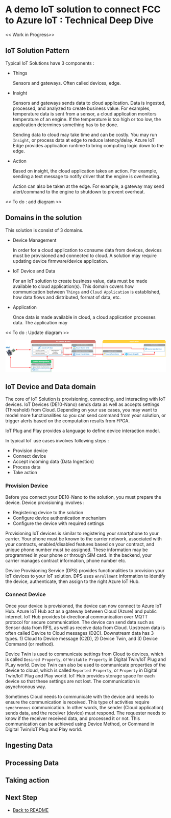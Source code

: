 # A demo IoT solution to connect FCC to Azure IoT : Technical Deep Dive

<< Work in Progress>>

## IoT Solution Pattern

Typical IoT Solutions have 3 components :

- Things  

    Sensors and gateways. Often called devices, edge.

- Insight

    Sensors and gateways sends data to cloud application.  Data is ingested, processed, and analyzed to create business value.  For examples, temperature data is sent from a sensor, a cloud application monitors temperature of an engine.  If the temperature is too high or too low, the application determines something has to be done.

    Sending data to cloud may take time and can be costly.  You may run `Insight`, or process data at edge to reduce latency/delay.  Azure IoT Edge provides application runtime to bring computing logic down to the edge.

- Action  

    Based on insight, the cloud application takes an action.  For example, sending a text message to notify driver that the engine is overheating.  
    
    Action can also be taken at the edge.  For example, a gateway may send alert/command to the engine to shutdown to prevent overheat.

<< To do : add diagram >>

## Domains in the solution

This solution is consist of 3 domains.

- Device Management

    In order for a cloud application to consume data from devices, devices must be provisioned and connected to cloud.  A solution may require updating device firmware/device application.

- IoT Device and Data

    For an IoT solution to create business value, data must be made available to cloud application(s).  This domain covers how communication between `Things` and `Cloud Application` is established, how data flows and distributed, format of data, etc. 

- Application

    Once data is made available in cloud, a cloud application processes data. The application may 

<< To do : Update diagram >>

![Solution Diagram](images/solution-diagram.png)

## IoT Device and Data domain

The core of IoT Solution is provisioning, connecting, and interacting with IoT devices.  IoT Devices (DE10-Nano) sends data as well as accepts settings (Threshold) from Cloud.  Depending on your use cases, you may want to model more functionalities so you can send command from your solution, or trigger alerts based on the computation results from FPGA.

IoT Plug and Play provides a language to define device interaction model.

In typical IoT use cases involves following steps :

- Provision device
- Connect device
- Accept incoming data (Data Ingestion)
- Process data
- Take action

### Provision Device

Before you connect your DE10-Nano to the solution, you must prepare the device.  Device provisioning involves :

- Registering device to the solution
- Configure device authentication mechanism
- Configure the device with required settings

Provisioning IoT devices is similar to registering your smartphone to your carrier.  Your phone must be known to the carrier network, associated with your contracts, enabled/disabled features based on your contract, and unique phone number must be assigned.  These information may be programmed in your phone or through SIM card.  In the backend, your carrier manages contract information, phone number etc.

Device Provisioning Service (DPS) provides functionalities to provision your IoT devices to your IoT solution.  DPS uses `enrollment` information to identify the device, authenticate, then assign to the right Azure IoT Hub.

### Connect Device

Once your device is provisioned, the device can now connect to Azure IoT Hub.  Azure IoT Hub act as a gateway between Cloud (Azure) and public internet.  IoT Hub provides bi-directional communication over MQTT protocol for secure communication.  The device can send data such as Sensor data from RFS, as well as receive data from Cloud.  Upstream data is often called Device to Cloud messages (D2C).  Downstream data has 3 types.  1) Cloud to Device message (C2D), 2) Device Twin, and 3) Device Command (or method).

Device Twin is used to communicate settings from Cloud to devices, which is called `Desired Property`, or `Writable Property` in Digital Twin/IoT Plug and PLay world.  Device Twin can also be used to communicate properties of the device to cloud, which is called `Reported Property`, or `Property` in Digital Twin/IoT Plug and Play world.  IoT Hub provides storage space for each device so that these settings are not lost.  The communication is asynchronous way.

Sometimes Cloud needs to communicate with the device and needs to ensure the communication is received.  This type of activities require `synchronous` communication.  In other words, the sender (Cloud application) sends data, and the receiver (device) must respond.  The requester needs to know if the receiver received data, and processed it or not.  This communication can be achieved using Device Method, or Command in Digital Twin/IoT Plug and Play world.

## Ingesting Data

## Processing Data

## Taking action

## Next Step

- [Back to README](README.md)
